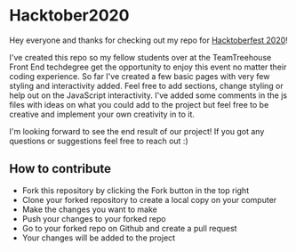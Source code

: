 # Hacktober2020

Hey everyone and thanks for checking out my repo for [Hacktoberfest 2020](https://hacktoberfest.digitalocean.com/)!

I've created this repo so my fellow students over at the TeamTreehouse Front End techdegree get the opportunity to enjoy this event no matter their coding experience. So far I've created a few basic pages with very few styling and interactivity added. Feel free to add sections, change styling or help out on the JavaScript interactivity. I've added some comments in the js files with ideas on what you could add to the project but feel free to be creative and implement your own creativity in to it. 

I'm looking forward to see the end result of our project! If you got any questions or suggestions feel free to reach out :) 

## How to contribute

* Fork this repository by clicking the Fork button in the top right
* Clone your forked repository to create a local copy on your computer
* Make the changes you want to make
* Push your changes to your forked repo
* Go to your forked repo on Github and create a pull request
* Your changes will be added to the project 
